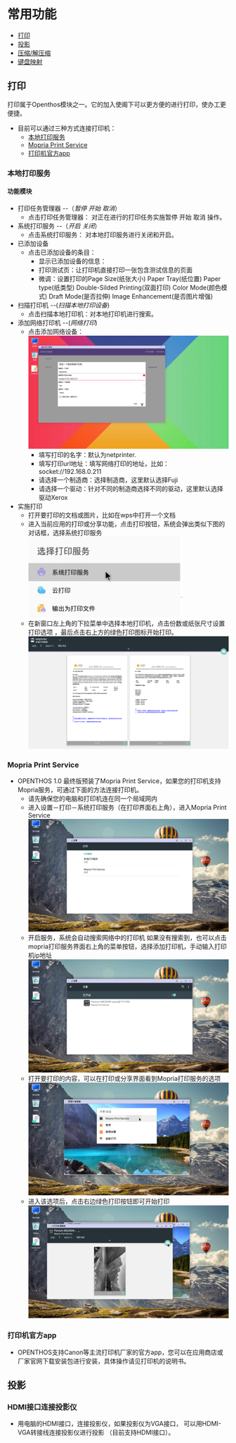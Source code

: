 # 常用功能

- [打印](十.常用功能.md/#打印)
- [投影](https://github.com/openthos/userguide-analysis/blob/master/%E5%8D%81.%E5%B8%B8%E7%94%A8%E5%8A%9F%E8%83%BD.md/#投影)
- [压缩/解压缩](soft/压缩软件.md)
- [键盘映射](soft/键盘映射.md)
   
## 打印
打印属于Openthos模块之一。它的加入使阁下可以更方便的进行打印，使办工更便捷。

   - 目前可以通过三种方式连接打印机：   
      - [本地打印服务](十.常用功能.md/#本地打印服务)
      - [Mopria Print Service](十.常用功能.md/#mopria-print-service)
      - [打印机官方app](十.常用功能.md/#打印机官方app)
   
### 本地打印服务
   
#### 功能模块
   
   - 打印任务管理器 --（*暂停 开始 取消*）
      - 点击打印任务管理器： 对正在进行的打印任务实施暂停 开始 取消 操作。
   - 系统打印服务 --（*开启 关闭*）
      - 点击系统打印服务： 对本地打印服务进行关闭和开启。
   - 已添加设备
      - 点击已添加设备的条目： 
         - 显示已添加设备的信息：
         - 打印测试页：让打印机直接打印一张包含测试信息的页面
         - 微调：设置打印的Page Size(纸张大小) Paper Tray(纸位置) Paper type(纸类型) Double-Silded Printing(双面打印) Color Mode(颜色模式) Draft Mode(是否拉伸) Image Enhancement(是否图片增强)
   - 扫描打印机 --(*扫描本地打印设备*)
      - 点击扫描本地打印机：对本地打印机进行搜索。
   - 添加网络打印机 --(*网络打印*)
      - 点击添加网络设备：
![](pic/changyonggongneng/Print_local1.png)
         - 填写打印的名字：默认为netprinter.
         - 填写打印url地址：填写网络打印的地址，比如：socket://192.168.0.211
         - 请选择一个制造商：选择制造商，这里默认选择Fuji
         - 请选择一个驱动：针对不同的制造商选择不同的驱动，这里默认选择驱动Xerox
   - 实施打印
      - 打开要打印的文档或图片，比如在wps中打开一个文档
      - 进入当前应用的打印或分享功能，点击打印按钮，系统会弹出类似下图的对话框，选择系统打印服务         
![](pic/changyonggongneng/Print_local2.jpg) 
      - 在新窗口左上角的下拉菜单中选择本地打印机，点击份数或纸张尺寸设置打印选项
，最后点击右上方的绿色打印图标开始打印。     
![](pic/changyonggongneng/Print_local3.png)
   
### Mopria Print Service
   - OPENTHOS 1.0 最终版预装了Mopria Print Service，如果您的打印机支持Mopria服务，可通过下面的方法连接打印机。
      - 请先确保您的电脑和打印机连在同一个局域网内
      - 进入设置－打印－系统打印服务（在打印界面右上角），进入Mopria Print Service
![](pic/changyonggongneng/Print_mopria1.png)
      - 开启服务，系统会自动搜索网络中的打印机
        如果没有搜索到，也可以点击mopria打印服务界面右上角的菜单按钮，选择添加打印机，手动输入打印机ip地址
![](pic/changyonggongneng/Print_mopria2.png)
      - 打开要打印的内容，可以在打印或分享界面看到Mopria打印服务的选项
![](pic/changyonggongneng/Print_mopria3.png)
      - 进入该选项后，点击右边绿色打印按钮即可开始打印
![](pic/changyonggongneng/Print_mopria4.png)
   
### 打印机官方app
- OPENTHOS支持Canon等主流打印机厂家的官方app，您可以在应用商店或厂家官网下载安装包进行安装，具体操作请见打印机的说明书。   
   
## 投影  
   
### HDMI接口连接投影仪
   
- 用电脑的HDMI接口，连接投影仪，如果投影仪为VGA接口， 可以用HDMI-VGA转接线连接投影仪进行投影 （目前支持HDMI接口）。
